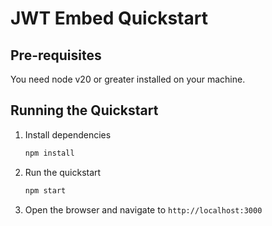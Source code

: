 # JWT Embed Quickstart

## Pre-requisites

You need node v20 or greater installed on your machine.

## Running the Quickstart

1. Install dependencies

   ```bash
   npm install
   ```

2. Run the quickstart

   ```bash
   npm start
   ```

3. Open the browser and navigate to `http://localhost:3000`
